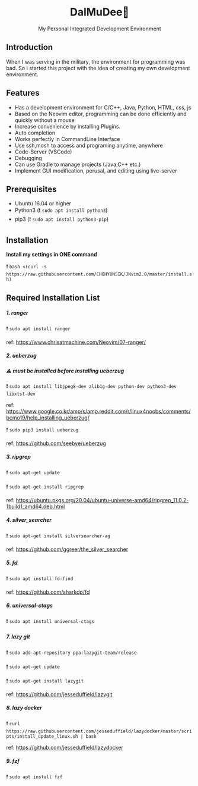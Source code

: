 
<h1 align="center">
DalMuDee🌙
</h1>

<p align="center">
My Personal Integrated Development Environment
</p>

## Introduction

When I was serving in the military, the environment for programming was bad.
So I started this project with the idea of creating my own development environment.

## Features

* Has a development environment for C/C++, Java, Python, HTML, css, js
* Based on the Neovim editor, programming can be done efficiently and quickly without a mouse
* Increase convenience by installing Plugins.
* Auto completion
* Works perfectly in CommandLine Interface
* Use ssh,mosh to access and programing anytime, anywhere
* Code-Server (VSCode)
* Debugging
* Can use Gradle to manage projects (Java,C++ etc.)
* Implement GUI modification, perusal, and editing using live-server

## Prerequisites

* Ubuntu 16.04 or higher
* Python3 (❗️ `sudo apt install python3`)
* pip3 (❗️ `sudo apt install python3-pip`)

## Installation

**Install my settings in ONE command**

❗️ `bash <(curl -s https://raw.githubusercontent.com/CHOHYUNSIK/JNvim2.0/master/install.sh)`

## Required Installation List

##### 1. ranger

❗️ `sudo apt install ranger`

ref: https://www.chrisatmachine.com/Neovim/07-ranger/

##### 2. ueberzug

##### ⚠️ must be installed before installing ueberzug

❗️ `sudo apt install libjpeg8-dev zlib1g-dev python-dev python3-dev libxtst-dev`

ref: https://www.google.co.kr/amp/s/amp.reddit.com/r/linux4noobs/comments/bcmo19/help_installing_ueberzug/

❗️ `sudo pip3 install ueberzug`

ref: https://github.com/seebye/ueberzug

##### 3. ripgrep

❗️ `sudo apt-get update`

❗️ `sudo apt-get install ripgrep`

ref: https://ubuntu.pkgs.org/20.04/ubuntu-universe-amd64/ripgrep_11.0.2-1build1_amd64.deb.html

##### 4. silver_searcher

❗️ `sudo apt-get install silversearcher-ag`

ref: https://github.com/ggreer/the_silver_searcher

##### 5. fd

❗️ `sudo apt install fd-find`

ref: https://github.com/sharkdp/fd

##### 6. universal-ctags

❗️ `sudo apt install universal-ctags`

##### 7. lazy git

❗️ `sudo add-apt-repository ppa:lazygit-team/release`

❗️ `sudo apt-get update`

❗️ `sudo apt-get install lazygit`

ref: https://github.com/jesseduffield/lazygit

##### 8. lazy docker

❗️ `curl https://raw.githubusercontent.com/jesseduffield/lazydocker/master/scripts/install_update_linux.sh | bash`

ref: https://github.com/jesseduffield/lazydocker

##### 9. fzf

❗️ `sudo apt install fzf`
